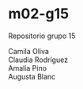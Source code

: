 # m02-g15
Repositorio grupo 15

Camila Oliva <br>
Claudia Rodríguez <br>
Amalia Pino <br>
Augusta Blanc <br>